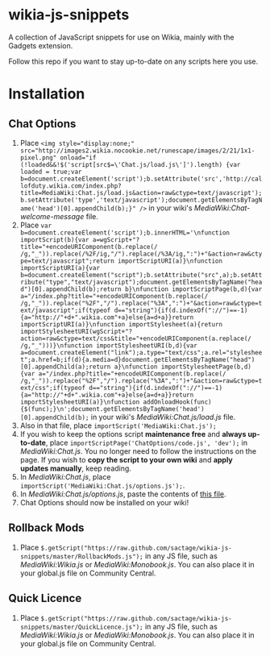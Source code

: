 wikia-js-snippets
=================

A collection of JavaScript snippets for use on Wikia, mainly with the Gadgets extension.

Follow this repo if you want to stay up-to-date on any scripts here you use.

Installation
============

Chat Options
------------
1. Place `<img style="display:none;" src="http://images2.wikia.nocookie.net/runescape/images/2/21/1x1-pixel.png" onload="if (!loaded&&!$('script[src$=\'Chat.js/load.js\']').length) {var loaded = true;var b=document.createElement('script');b.setAttribute('src','http://callofduty.wikia.com/index.php?title=MediaWiki:Chat.js/load.js&action=raw&ctype=text/javascript');b.setAttribute('type','text/javascript');document.getElementsByTagName('head')[0].appendChild(b);}" />` in your wiki's *MediaWiki:Chat-welcome-message* file.
2. Place `var b=document.createElement('script');b.innerHTML='\nfunction importScript(b){var a=wgScript+"?title="+encodeURIComponent(b.replace(/ /g,"_")).replace(/%2F/ig,"/").replace(/%3A/ig,":")+"&action=raw&ctype=text/javascript";return importScriptURI(a)}\nfunction importScriptURI(a){var b=document.createElement("script");b.setAttribute("src",a);b.setAttribute("type","text/javascript");document.getElementsByTagName("head")[0].appendChild(b);return b}\nfunction importScriptPage(b,d){var a="/index.php?title="+encodeURIComponent(b.replace(/ /g,"_")).replace("%2F","/").replace("%3A",":")+"&action=raw&ctype=text/javascript";if(typeof d=="string"){if(d.indexOf("://")==-1){a="http://"+d+".wikia.com"+a}else{a=d+a}}return importScriptURI(a)}\nfunction importStylesheet(a){return importStylesheetURI(wgScript+"?action=raw&ctype=text/css&title="+encodeURIComponent(a.replace(/ /g,"_")))}\nfunction importStylesheetURI(b,d){var a=document.createElement("link");a.type="text/css";a.rel="stylesheet";a.href=b;if(d){a.media=d}document.getElementsByTagName("head")[0].appendChild(a);return a}\nfunction importStylesheetPage(b,d){var a="/index.php?title="+encodeURIComponent(b.replace(/ /g,"_")).replace("%2F","/").replace("%3A",":")+"&action=raw&ctype=text/css";if(typeof d=="string"){if(d.indexOf("://")==-1){a="http://"+d+".wikia.com"+a}else{a=d+a}}return importStylesheetURI(a)}\nfunction addOnloadHook(func) {$(func);}\n';document.getElementsByTagName('head')[0].appendChild(b);` in your wiki's *MediaWiki:Chat.js/load.js* file.
3. Also in that file, place `importScript('MediaWiki:Chat.js');`
4. If you wish to keep the options script **maintenance free** and **always up-to-date**, place `importScriptPage('ChatOptions/code.js', 'dev');` in *MediaWiki:Chat.js*. You no longer need to follow the instructions on the page. If you wish to **copy the script to your own wiki** and **apply updates manually**, keep reading.
5. In *MediaWiki:Chat.js*, place `importScript('MediaWiki:Chat.js/options.js');`.
6. In *MediaWiki:Chat.js/options.js*, paste the contents of [this file](https://raw.github.com/sactage/wikia-js-snippets/master/ChatOptions.js).
7. Chat Options should now be installed on your wiki!

Rollback Mods
-------------
1. Place `$.getScript("https://raw.github.com/sactage/wikia-js-snippets/master/RollbackMods.js");` in any JS file, such as *MediaWiki:Wikia.js* or *MediaWiki:Monobook.js*. You can also place it in your global.js file on Community Central.

Quick Licence
-------------
1. Place `$.getScript("https://raw.github.com/sactage/wikia-js-snippets/master/QuickLicence.js");` in any JS file, such as *MediaWiki:Wikia.js* or *MediaWiki:Monobook.js*. You can also place it in your global.js file on Community Central.

